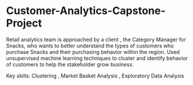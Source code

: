 # Customer-Analytics-Capstone-Project

Retail analytics team is approached by a client , the Category Manager for Snacks, who wants to better understand the types of customers who purchase Snacks and their purchasing behavior within the region. Used unsupervised machine learning techniques to cluster and identify behavior of customers to help the stakeholder grow business.

Key skills: Clustering , Market Basket Analysis , Exploratory Data Analysis
